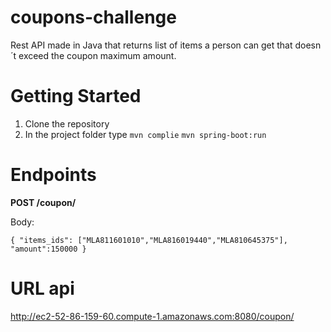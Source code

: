 # coupons-challenge
Rest API made in Java that returns list of items a person can get that doesn´t exceed the coupon maximum amount.

# Getting Started
1. Clone the repository
2. In the project folder type
  `mvn complie`
  `mvn spring-boot:run`
# Endpoints
**POST /coupon/**

Body:

`{
    "items_ids": ["MLA811601010","MLA816019440","MLA810645375"],
    "amount":150000
}`

# URL api
http://ec2-52-86-159-60.compute-1.amazonaws.com:8080/coupon/
